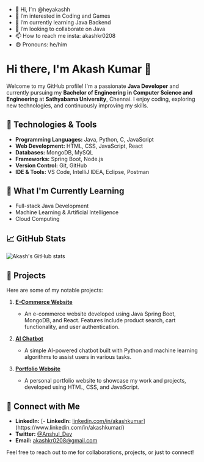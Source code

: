 - 👋 Hi, I’m @heyakashh
- 👀 I’m interested in Coding and Games
- 🌱 I’m currently learning Java Backend
- 💞️ I’m looking to collaborate on Java
- 📫 How to reach me insta: akashkr0208
- 😄 Pronouns: he/him

# Hi there, I'm Akash Kumar 👋

Welcome to my GitHub profile! I'm a passionate **Java Developer** and currently pursuing my **Bachelor of Engineering in Computer Science and Engineering** at **Sathyabama University**, Chennai. I enjoy coding, exploring new technologies, and continuously improving my skills. 

## 🔧 Technologies & Tools

- **Programming Languages:** Java, Python, C, JavaScript
- **Web Development:** HTML, CSS, JavaScript, React
- **Databases:** MongoDB, MySQL
- **Frameworks:** Spring Boot, Node.js
- **Version Control:** Git, GitHub
- **IDE & Tools:** VS Code, IntelliJ IDEA, Eclipse, Postman

## 🌱 What I'm Currently Learning

- Full-stack Java Development
- Machine Learning & Artificial Intelligence
- Cloud Computing

## 📈 GitHub Stats

![Akash's GitHub stats](https://github-readme-stats.vercel.app/api?username=AkashKumar&show_icons=true&hide_title=true&count_private=true&theme=radical)

## 📂 Projects

Here are some of my notable projects:

1. **[E-Commerce Website](https://github.com/YourUsername/ecommerce-website)**
   - An e-commerce website developed using Java Spring Boot, MongoDB, and React. Features include product search, cart functionality, and user authentication.
   
2. **[AI Chatbot](https://github.com/YourUsername/ai-chatbot)**
   - A simple AI-powered chatbot built with Python and machine learning algorithms to assist users in various tasks.
   
3. **[Portfolio Website](https://github.com/YourUsername/portfolio-website)**
   - A personal portfolio website to showcase my work and projects, developed using HTML, CSS, and JavaScript.

## 💬 Connect with Me

- **LinkedIn:** [- **LinkedIn:** [linkedin.com/in/akashkumar]([https://www.linkedin.com/in/akashkumar/](https://www.linkedin.com/in/akashkr0208/))](https://www.linkedin.com/in/akashkumar/)
- **Twitter:** [@Anshul_Dev](https://twitter.com/Anshul_Dev)
- **Email:** akashkr0208@gmail.com

Feel free to reach out to me for collaborations, projects, or just to connect!


<!---
heyakashh/heyakashh is a ✨ special ✨ repository because its `README.md` (this file) appears on your GitHub profile.
You can click the Preview link to take a look at your changes.
--->
